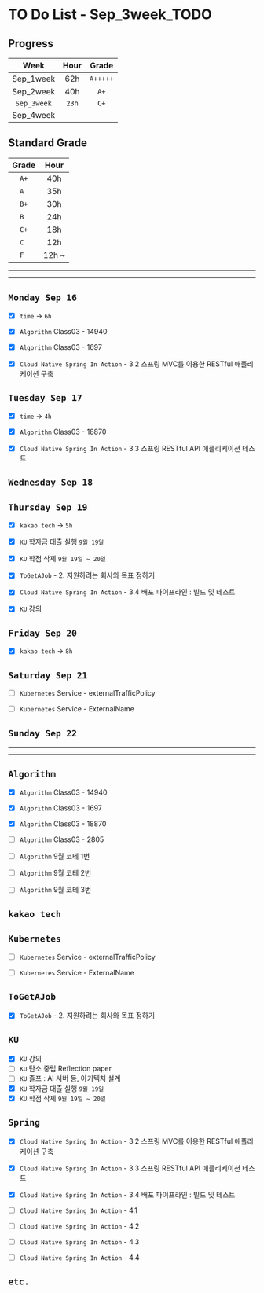 # TO Do List - Sep_3week_TODO

## Progress
| Week | Hour | Grade |
|:---:|:---:|:---:|
|Sep_1week|62h|`A+++++`|
|Sep_2week|40h|`A+`|
|`Sep_3week`|`23h`|`C+`|
|Sep_4week|||

## Standard Grade
| Grade | Hour |
|:---:|:---:|
|`A+`|40h|
|`A `|35h|
|`B+`|30h|
|`B `|24h|
|`C+`|18h|
|`C `|12h|
|`F `|12h ~|


---
---

## `Monday Sep 16`
- [x] `time` ->  `6h`
- [x] `Algorithm` Class03 - 14940
- [x] `Algorithm` Class03 - 1697
- [x] `Cloud Native Spring In Action` - 3.2 스프링 MVC를 이용한 RESTful 애플리케이션 구축


## `Tuesday Sep 17`
- [x] `time` -> `4h`
- [x] `Algorithm` Class03 - 18870
- [x] `Cloud Native Spring In Action` - 3.3 스프링 RESTful API 애플리케이션 테스트


## `Wednesday Sep 18` 


## `Thursday Sep 19`
- [x] `kakao tech` -> `5h`
- [x] `KU` 학자금 대출 실행 `9월 19일`
- [x] `KU` 학점 삭제 `9월 19일 ~ 20일`
- [x] `ToGetAJob` - 2. 지원하려는 회사와 목표 정하기
- [x] `Cloud Native Spring In Action` - 3.4 배포 파이프라인 : 빌드 및 테스트
- [x] `KU` 강의


## `Friday Sep 20` 
- [x] `kakao tech` -> `8h`


## `Saturday Sep 21` 
- [ ] `Kubernetes` Service - externalTrafficPolicy
- [ ] `Kubernetes` Service - ExternalName


## `Sunday Sep 22` 




---
---
## `Algorithm`
- [x] `Algorithm` Class03 - 14940
- [x] `Algorithm` Class03 - 1697
- [x] `Algorithm` Class03 - 18870
- [ ] `Algorithm` Class03 - 2805
- [ ] `Algorithm` 9월 코테 1번
- [ ] `Algorithm` 9월 코테 2번
- [ ] `Algorithm` 9월 코테 3번


## `kakao tech`



## `Kubernetes`
- [ ] `Kubernetes` Service - externalTrafficPolicy
- [ ] `Kubernetes` Service - ExternalName


## `ToGetAJob`
- [x] `ToGetAJob` - 2. 지원하려는 회사와 목표 정하기


## `KU`
- [x] `KU` 강의
- [ ] `KU` 탄소 중립 Reflection paper
- [ ] `KU` 졸프 : AI 서버 등, 아키텍처 설계
- [x] `KU` 학자금 대출 실행 `9월 19일`
- [x] `KU` 학점 삭제 `9월 19일 ~ 20일`

## `Spring`
- [x] `Cloud Native Spring In Action` - 3.2 스프링 MVC를 이용한 RESTful 애플리케이션 구축
- [x] `Cloud Native Spring In Action` - 3.3 스프링 RESTful API 애플리케이션 테스트
- [x] `Cloud Native Spring In Action` - 3.4 배포 파이프라인 : 빌드 및 테스트
- [ ] `Cloud Native Spring In Action` - 4.1
- [ ] `Cloud Native Spring In Action` - 4.2
- [ ] `Cloud Native Spring In Action` - 4.3
- [ ] `Cloud Native Spring In Action` - 4.4



## `etc.`



<br><br>

<!-- > `개인공부` : `6h 30m` -> `25h 36m` -> `22h 19m` -> -->

<br><br>

<!-- 
## `Java`
## `OPIc`
## `토익` 
-->





